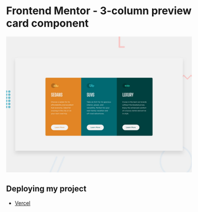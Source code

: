 # Frontend Mentor - 3-column preview card component

![Design preview for the 3-column preview card component coding challenge](./design/desktop-preview.jpg)


## Deploying my project

- [Vercel](https://vercel.com/)

